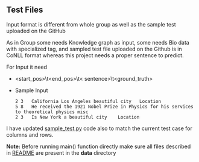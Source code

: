 ## Test Files

Input format is different from whole group as well as the sample test uploaded on the GitHub

As in Group some needs Knowledge graph as input, some needs Bio data with specialized tag, and sampled test file uploaded on the Github is in CoNLL format whereas this project needs a proper sentence to predict.

For Input it need

- <start_pos>\t<end_pos>\t< sentence>\t<ground_truth>

- Sample Input

  ```
  2	3	California Los Angeles beautiful city	Location
  5	8	He received the 1921 Nobel Prize in Physics for his services to theoretical physics	misc
  2	3	Is New York a beautiful city	Location
  ```



I have updated [sample_test.py](./sample_test.py) code also to match the current test case for columns and rows.



**Note:** Before running main() function directly make sure all files described in [README](../README.md#Input%20format%20for%20training) are present in the **data** directory

